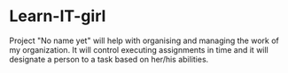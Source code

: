 Learn-IT-girl
=============
Project "No name yet" will help with organising and managing the work of my organization. It will control executing assignments in time and it will designate a person to a task based on her/his abilities.

